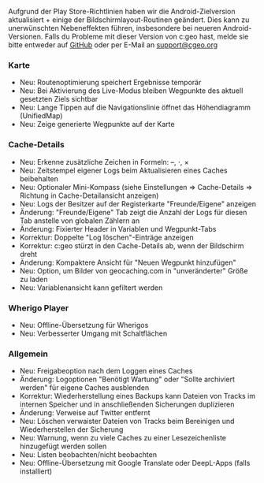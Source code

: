 Aufgrund der Play Store-Richtlinien haben wir die Android-Zielversion aktualisiert + einige der Bildschirmlayout-Routinen geändert. Dies kann zu unerwünschten Nebeneffekten führen, insbesondere bei neueren Android-Versionen. Falls du Probleme mit dieser Version von c:geo hast, melde sie bitte entweder auf [GitHub](https://github.com/cgeo/cgeo) oder per E-Mail an [support@cgeo.org](mailto:support@cgeo.org)

### Karte
- Neu: Routenoptimierung speichert Ergebnisse temporär
- Neu: Bei Aktivierung des Live-Modus bleiben Wegpunkte des aktuell gesetzten Ziels sichtbar
- Neu: Lange Tippen auf die Navigationslinie öffnet das Höhendiagramm (UnifiedMap)
- Neu: Zeige generierte Wegpunkte auf der Karte

### Cache-Details
- Neu: Erkenne zusätzliche Zeichen in Formeln: –, ⋅, ×
- Neu: Zeitstempel eigener Logs beim Aktualisieren eines Caches beibehalten
- Neu: Optionaler Mini-Kompass (siehe Einstellungen => Cache-Details => Richtung in Cache-Detailansicht anzeigen)
- Neu: Logs der Besitzer auf der Registerkarte "Freunde/Eigene" anzeigen
- Änderung: "Freunde/Eigene" Tab zeigt die Anzahl der Logs für diesen Tab anstelle von globalen Zählern an
- Änderung: Fixierter Header in Variablen und Wegpunkt-Tabs
- Korrektur: Doppelte "Log löschen"-Einträge anzeigen
- Korrektur: c:geo stürzt in den Cache-Details ab, wenn der Bildschirm dreht
- Änderung: Kompaktere Ansicht für "Neuen Wegpunkt hinzufügen"
- Neu: Option, um Bilder von geocaching.com in "unveränderter" Größe zu laden
- Neu: Variablenansicht kann gefiltert werden

### Wherigo Player
- Neu: Offline-Übersetzung für Wherigos
- Neu: Verbesserter Umgang mit Schaltflächen

### Allgemein
- Neu: Freigabeoption nach dem Loggen eines Caches
- Änderung: Logoptionen "Benötigt Wartung" oder "Sollte archiviert werden" für eigene Caches ausblenden
- Korrektur: Wiederherstellung eines Backups kann Dateien von Tracks im internen Speicher und in anschließenden Sicherungen duplizieren
- Änderung: Verweise auf Twitter entfernt
- Neu: Löschen verwaister Dateien von Tracks beim Bereinigen und Wiederherstellen der Sicherung
- Neu: Warnung, wenn zu viele Caches zu einer Lesezeichenliste hinzugefügt werden sollen
- Neu: Listen beobachten/nicht beobachten
- Neu: Offline-Übersetzung mit Google Translate oder DeepL-Apps (falls installiert)
